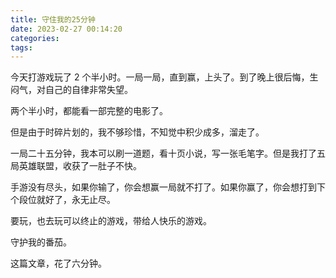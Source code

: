 ```yaml
---
title: 守住我的25分钟
date: 2023-02-27 00:14:20
categories:
tags:
---
```


今天打游戏玩了 2 个半小时。一局一局，直到赢，上头了。到了晚上很后悔，生闷气，对自己的自律非常失望。

两个半小时，都能看一部完整的电影了。

但是由于时碎片划的，我不够珍惜，不知觉中积少成多，溜走了。

一局二十五分钟，我本可以刷一道题，看十页小说，写一张毛笔字。但是我打了五局英雄联盟，收获了一肚子不快。

手游没有尽头，如果你输了，你会想赢一局就不打了。如果你赢了，你会想打到下个段位就好了，永无止尽。

要玩，也去玩可以终止的游戏，带给人快乐的游戏。

守护我的番茄。

这篇文章，花了六分钟。
